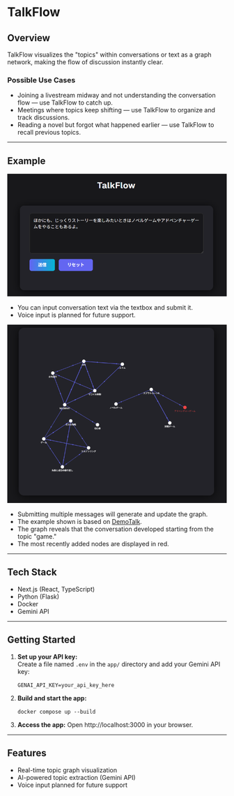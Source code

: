 # TalkFlow

## Overview

TalkFlow visualizes the "topics" within conversations or text as a graph network, making the flow of discussion instantly clear.

### Possible Use Cases
- Joining a livestream midway and not understanding the conversation flow — use TalkFlow to catch up.
- Meetings where topics keep shifting — use TalkFlow to organize and track discussions.
- Reading a novel but forgot what happened earlier — use TalkFlow to recall previous topics.

---

## Example

![Textbox Example](textbox.png)
- You can input conversation text via the textbox and submit it.
- Voice input is planned for future support.

![Graph Example](graph.png)
- Submitting multiple messages will generate and update the graph.
- The example shown is based on [DemoTalk](DemoTalk.md).
- The graph reveals that the conversation developed starting from the topic "game."
- The most recently added nodes are displayed in red.

---

## Tech Stack
- Next.js (React, TypeScript)
- Python (Flask)
- Docker
- Gemini API

---

## Getting Started

1. **Set up your API key:**  
   Create a file named `.env` in the `app/` directory and add your Gemini API key:
   ```env
   GENAI_API_KEY=your_api_key_here
   ```

2. **Build and start the app:**
   ```shell
   docker compose up --build
   ```

3. **Access the app:**
   Open http://localhost:3000 in your browser.
---

## Features
- Real-time topic graph visualization
- AI-powered topic extraction (Gemini API)
- Voice input planned for future support
